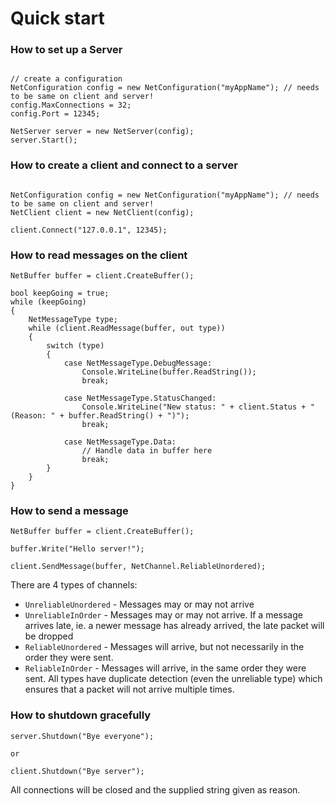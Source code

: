# Quick start #

### How to set up a Server ###
```

// create a configuration
NetConfiguration config = new NetConfiguration("myAppName"); // needs to be same on client and server!
config.MaxConnections = 32;
config.Port = 12345;

NetServer server = new NetServer(config);
server.Start();
```

### How to create a client and connect to a server ###
```

NetConfiguration config = new NetConfiguration("myAppName"); // needs to be same on client and server!
NetClient client = new NetClient(config);

client.Connect("127.0.0.1", 12345);
```

### How to read messages on the client ###
```
NetBuffer buffer = client.CreateBuffer();

bool keepGoing = true;
while (keepGoing)
{
	NetMessageType type;
	while (client.ReadMessage(buffer, out type))
	{
		switch (type)
		{
			case NetMessageType.DebugMessage:
				Console.WriteLine(buffer.ReadString());
				break;

			case NetMessageType.StatusChanged:
				Console.WriteLine("New status: " + client.Status + " (Reason: " + buffer.ReadString() + ")");
				break;

			case NetMessageType.Data:
				// Handle data in buffer here
				break;
		}
	}
}
```

### How to send a message ###
```
NetBuffer buffer = client.CreateBuffer();

buffer.Write("Hello server!");

client.SendMessage(buffer, NetChannel.ReliableUnordered);
```

There are 4 types of channels:
  * `UnreliableUnordered` - Messages may or may not arrive
  * `UnreliableInOrder` - Messages may or may not arrive. If a message arrives late, ie. a newer message has already arrived, the late packet will be dropped
  * `ReliableUnordered` - Messages will arrive, but not necessarily in the order they were sent.
  * `ReliableInOrder` - Messages will arrive, in the same order they were sent.
All types have duplicate detection (even the unreliable type) which ensures that a packet will not arrive multiple times.

### How to shutdown gracefully ###
```
server.Shutdown("Bye everyone");

or

client.Shutdown("Bye server");
```

All connections will be closed and the supplied string given as reason.